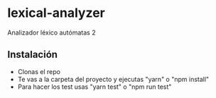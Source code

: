 # lexical-analyzer
Analizador léxico autómatas 2

## Instalación
- Clonas el repo
- Te vas a la carpeta del proyecto y ejecutas "yarn" o "npm install"
- Para hacer los test usas "yarn test" o "npm run test"
